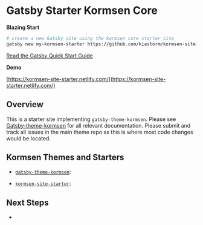 # Gatsby Starter Kormsen Core

**Blazing Start**

```sh
# create a new Gatsby site using the kormsen core starter site
gatsby new my-kormsen-starter https://github.com/kiastorm/kormsen-site-starter
```

[Read the Gatsby Quick Start Guide](https://www.gatsbyjs.org/docs/quick-start)

**Demo**

[https://kormsen-site-starter.netlify.com/](https://kormsen-site-starter.netlify.com/)

## Overview

This is a starter site implementing `gatsby-theme-kormsen`. Please see [Gatsby-theme-kormsen](https://github.com/kiastorm/gatsby-theme-kormsen) for all relevant documentation. Please submit and track all issues in the main theme repo as this is where most code changes would be located.

## Kormsen Themes and Starters

- [`gatsby-theme-kormsen`](https://github.com/kiastorm/gatsby-theme-kormsen):

- [`kormsen-site-starter`](https://github.com/kiastorm/kormsen-site-starter): 

## Next Steps

-